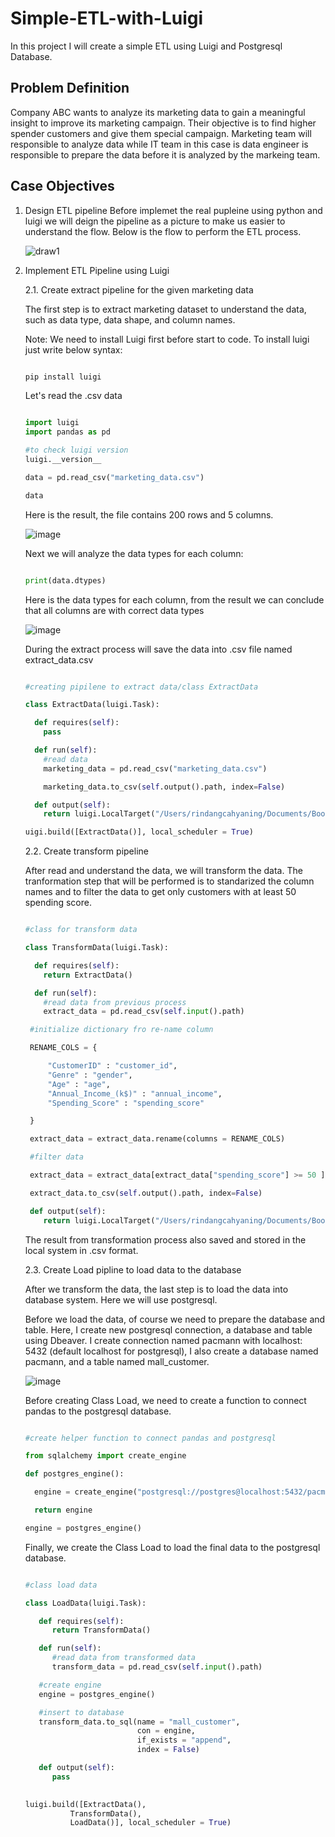 # Simple-ETL-with-Luigi

In this project I will create a simple ETL using Luigi and Postgresql Database.

## Problem Definition

Company ABC wants to analyze its marketing data to gain a meaningful insight to improve its marketing campaign. Their objective is to find higher spender customers and give them special campaign. Marketing team will responsible to analyze data while IT team in this case is data engineer is responsible to prepare the data before it is analyzed by the markeing team. 


## Case Objectives

1. Design ETL pipeline
   Before implemet the real pupleine using python and luigi we will deign the pipeline as a picture to make us easier to understand the flow. Below is the flow to perform the ETL process.

   ![draw1](https://github.com/user-attachments/assets/d226b742-36e3-49eb-b60d-9b28099a1347)


2. Implement ETL Pipeline using Luigi
   
   2.1. Create extract pipeline for the given marketing data

   The first step is to extract marketing dataset to understand the data, such as data type, data shape, and column names.

   Note: We need to install Luigi first before start to code.
   To install luigi just write below syntax:

   ```python

   pip install luigi

   ```

   Let's read the .csv data

   ```python

   import luigi 
   import pandas as pd

   #to check luigi version
   luigi.__version__

   data = pd.read_csv("marketing_data.csv")

   data

   ```

   Here is the result, the file contains 200 rows and 5 columns. 

   ![image](https://github.com/user-attachments/assets/8e165d66-a064-472e-87ea-1e0c59cc7e65)

   Next we will analyze the data types for each column:

   ```python

   print(data.dtypes)

   ```

   Here is the data types for each column, from the result we can conclude that all columns are with correct data types

   ![image](https://github.com/user-attachments/assets/027114bb-42e1-47a5-9a6a-794df5ee8557)

   During the extract process will save the data into .csv file named extract_data.csv

   ```python

   #creating pipilene to extract data/class ExtractData

   class ExtractData(luigi.Task):

     def requires(self):
       pass

     def run(self):
       #read data
       marketing_data = pd.read_csv("marketing_data.csv")

       marketing_data.to_csv(self.output().path, index=False)

     def output(self):
       return luigi.LocalTarget("/Users/rindangcahyaning/Documents/Bootcamp/PacmannDE/myenv/extract_data.csv")

   uigi.build([ExtractData()], local_scheduler = True)


   ```

   
   2.2. Create transform pipeline

   After read and understand the data, we will transform the data. The tranformation step that will be performed is to standarized the column names and to filter the data to get only customers with at least 50 spending score.

   ```python

   #class for transform data

   class TransformData(luigi.Task):

     def requires(self):
       return ExtractData()

     def run(self):
       #read data from previous process
       extract_data = pd.read_csv(self.input().path)

    #initialize dictionary fro re-name column

    RENAME_COLS = {

        "CustomerID" : "customer_id",
        "Genre" : "gender",
        "Age" : "age",
        "Annual_Income_(k$)" : "annual_income",
        "Spending_Score" : "spending_score"

    }

    extract_data = extract_data.rename(columns = RENAME_COLS)

    #filter data

    extract_data = extract_data[extract_data["spending_score"] >= 50 ]

    extract_data.to_csv(self.output().path, index=False)

    def output(self):
       return luigi.LocalTarget("/Users/rindangcahyaning/Documents/Bootcamp/PacmannDE/myenv/transform_data.csv")

    ```

   The result from transformation process also saved and stored in the local system in .csv format.

   
   
   2.3. Create Load pipline to load data to the database

   After we transform the data, the last step is to load the data into database system. Here we will use postgresql.

   Before we load the data, of course we need to prepare the database and table. Here, I create new postgresql connection, a database and table using Dbeaver.
   I create connection named pacmann with localhost: 5432 (default localhost for postgresql), I also create a database named pacmann, and a table named mall_customer.

   ![image](https://github.com/user-attachments/assets/b7ca243d-9ca4-40cd-b6d2-03f682d1c0aa)


   Before creating Class Load, we need to create a function to connect pandas to the postgresql database.

   ```python

   #create helper function to connect pandas and postgresql

   from sqlalchemy import create_engine

   def postgres_engine():

     engine = create_engine("postgresql://postgres@localhost:5432/pacmann")

     return engine

   engine = postgres_engine()

   ```
   
   Finally, we create the Class Load to load the final data to the postgresql database.

   ```python

   #class load data

   class LoadData(luigi.Task):

      def requires(self):
         return TransformData()

      def run(self):
         #read data from transformed data
         transform_data = pd.read_csv(self.input().path)

      #create engine
      engine = postgres_engine()

      #insert to database
      transform_data.to_sql(name = "mall_customer",
                            con = engine,
                            if_exists = "append",
                            index = False)

      def output(self):
         pass
  

   luigi.build([ExtractData(),
             TransformData(),
             LoadData()], local_scheduler = True)

   ```

   
